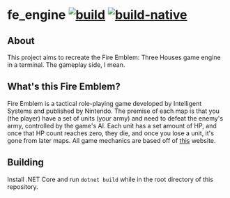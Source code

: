 # fe_engine [![build](https://img.shields.io/github/workflow/status/yodasoda1219/fe_engine/build)](https://github.com/yodasoda1219/fe_engine/actions/workflows/build.yml) [![build-native](https://img.shields.io/github/workflow/status/yodasoda1219/fe_engine/build-native/native?label=build%20%28native%29)](https://github.com/yodasoda1219/fe_engine/actions/workflows/build-native.yml)
## About
This project aims to recreate the Fire Emblem: Three Houses game engine in a terminal. The gameplay side, I mean.
## What's this Fire Emblem?
Fire Emblem is a tactical role-playing game developed by Intelligent Systems and published by Nintendo. The premise of each map is that you (the player) have a set of units (your army) and need to defeat the enemy's army, controlled by the game's AI. Each unit has a set amount of HP, and once that HP count reaches zero, they die, and once you lose a unit, it's gone from later maps. All game mechanics are based off of [this](https://fe3h.com/) website.
## Building
Install .NET Core and run `dotnet build` while in the root directory of this repository.
